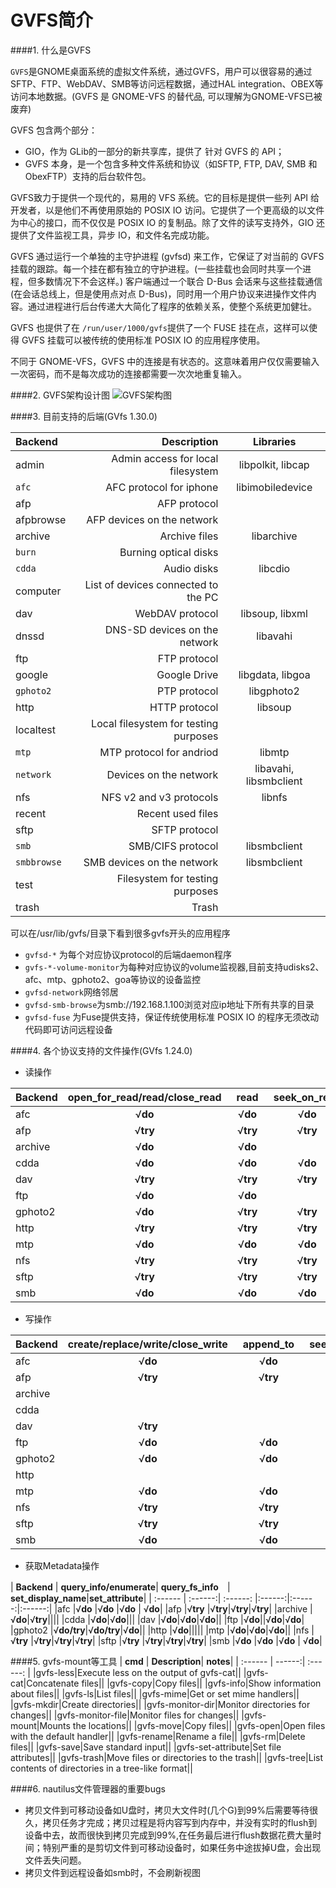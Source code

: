 GVFS简介
===============
####1. 什么是GVFS

`GVFS`是GNOME桌面系统的虚拟文件系统，通过GVFS，用户可以很容易的通过SFTP、FTP、WebDAV、SMB等访问远程数据，通过HAL integration、OBEX等访问本地数据。(GVFS 是 GNOME-VFS 的替代品, 可以理解为GNOME-VFS已被废弃)

GVFS 包含两个部分：

* GIO，作为 GLib的一部分的新共享库，提供了 针对 GVFS 的 API；
* GVFS 本身，是一个包含多种文件系统和协议（如SFTP, FTP, DAV, SMB 和 ObexFTP）支持的后台软件包。

GVFS致力于提供一个现代的，易用的 VFS 系统。它的目标是提供一些列 API 给开发者，以是他们不再使用原始的 POSIX IO 访问。它提供了一个更高级的以文件为中心的接口，而不仅仅是 POSIX IO 的复制品。除了文件的读写支持外，GIO 还提供了文件监视工具，异步 IO，和文件名完成功能。

GVFS 通过运行一个单独的主守护进程 (gvfsd) 来工作，它保证了对当前的 GVFS 挂载的跟踪。每一个挂在都有独立的守护进程。(一些挂载也会同时共享一个进程，但多数情况下不会这样。) 客户端通过一个联合 D-Bus 会话来与这些挂载通信(在会话总线上，但是使用点对点 D-Bus)，同时用一个用户协议来进操作文件内容。通过进程进行后台传递大大简化了程序的依赖关系，使整个系统更加健壮。

GVFS 也提供了在 `/run/user/1000/gvfs`提供了一个 FUSE 挂在点，这样可以使得 GVFS 挂载可以被传统的使用标准 POSIX IO 的应用程序使用。

不同于 GNOME-VFS，GVFS 中的连接是有状态的。这意味着用户仅仅需要输入一次密码，而不是每次成功的连接都需要一次次地重复输入。

####2. GVFS架构设计图
![GVFS架构图](https://developer.gnome.org/gio/stable/gvfs-overview.png)

####3. 目前支持的后端(GVfs 1.30.0)

| Backend      |    Description | Libraries  |
| :-------- | --------:| :--: |
| admin   | Admin access for local filesystem |  libpolkit, libcap   |
| `afc `    |   AFC protocol for iphone|  libimobiledevice  |
| afp     |   AFP protocol |   |
|afpbrowse|AFP devices on the network||
|archive| Archive files|libarchive|
|`burn`|Burning optical disks||
|`cdda`|Audio disks|libcdio|
|computer|List of devices connected to the PC||
|dav|WebDAV protocol|libsoup, libxml|
|dnssd|DNS-SD devices on the network|libavahi|
|ftp|FTP protocol||
|google|Google Drive|libgdata, libgoa|
|`gphoto2`|PTP protocol|libgphoto2|
|http|HTTP protocol|libsoup|
|localtest|Local filesystem for testing purposes||
|`mtp`|MTP protocol for andriod |libmtp|
|`network`|Devices on the network|libavahi, libsmbclient|
|nfs|NFS v2 and v3 protocols|libnfs|
|recent|Recent used files||
|sftp|SFTP protocol||
|`smb`|SMB/CIFS protocol|libsmbclient|
|`smbbrowse`|SMB devices on the network|libsmbclient|
|test|Filesystem for testing purposes||
|trash|Trash||

可以在/usr/lib/gvfs/目录下看到很多gvfs开头的应用程序

+ `gvfsd-*` 为每个对应协议protocol的后端daemon程序 
+ `gvfs-*-volume-monitor`为每种对应协议的volume监视器,目前支持udisks2、afc、mtp、gphoto2、goa等协议的设备监控
+ `gvfsd-network`网络邻居
+ `gvfsd-smb-browse`为smb://192.168.1.100浏览对应ip地址下所有共享的目录
+ `gvfsd-fuse` 为Fuse提供支持，保证传统使用标准 POSIX IO 的程序无须改动代码即可访问远程设备

####4. 各个协议支持的文件操作(GVfs 1.24.0)

+ 读操作

| **Backend**   |  **open_for_read/read/close_read**| **read**　| **seek_on_read**|**pull**|
| :------ | :------:| :------: |:------:|:------:|
|afc |√**do** |√**do** |√**do** | |
|afp |√**try** |√**try**|√**try**||
|archive |√**do** |√**do**|||
|cdda |√**do** |√**do**|√**do**||
|dav |√**try**|√**try**|√**try**||
|ftp |√**do** |√**do**||√**do**|
|gphoto2 |√**do** |√**try**|√**try**|√**do**|
|http |√**try** |√**try**|√**try**||
|mtp |√**do** |√**do**|√**do**|√**do**|
|nfs |√**try** |√**try**|√**try**||
|sftp |√**try** |√**try**|√**try**||
|smb |√**do** |√**do**|√**do**||

+ 写操作

| **Backend**   |  **create/replace/write/close_write**| **append_to**　| **seek_on_write/truncate** | **delete** | **copy** | **move** | **push** |
| :------  |  :------: | :------:  | :------:  |  :------:  |  :------:  | :-----: |  :------:  |
|afc |√**do** |√**do** |√**do** | √**do**||√**do**||
|afp |√**try** |√**try**|√**try**|√**try**|√**try**|√**try**|
|archive ||||||
|cdda ||||||
|dav |√**try**|||√**do**|||||
|ftp |√**do**|√**do**||√**do**||√**do**||
|gphoto2 |√**do**|√**do**|√**do**|√**do**||√**do**||
|http ||||||
|mtp |√**do**|√**do**|√**do**|√**do**|||√**do**|
|nfs |√**try** |√**try**|√**try**|√**try**||√**try**||
|sftp |√**try** |√**try**|√**try**|√**try**||√**try**|√**try**|
|smb |√**do**|√**do**|√**do**|√**do**||√**do**||
+ 获取Metadata操作

| **Backend**   |  **query_info/enumerate**| **query_fs_info**　| **set_display_name**|**set_attribute**|
| :------ | :------:| :------: |:------:|:------:|:------:|
|afc |√**do** |√**do** |√**do** | √**do**|
|afp |√**try** |√**try**|√**try**|√**try**|
|archive |√**do**|√**try**||||
|cdda |√**do**|√**do**|||
|dav |√**do**|√**do**|√**do**||
|ftp |√**do**||√**do**|√**do**|
|gphoto2 |√**do/try**|√**do/try**|√**do**||
|http |√**do**|||||
|mtp |√**do**|√**do**|√**do**||
|nfs |√**try** |√**try**|√**try**|√**try**|
|sftp |√**try** |√**try**|√**try**|√**try**|
|smb |√**do** |√**do** |√**do** | √**do**|

####5. gvfs-mount等工具
| **cmd**   |  **Description**|  **notes**| 
| :------ | ------:| :------: |
|gvfs-less|Execute less on the output of gvfs-cat||
|gvfs-cat|Concatenate files||
|gvfs-copy|Copy files||
|gvfs-info|Show information about files||
|gvfs-ls|List files||
|gvfs-mime|Get or set mime handlers||
|gvfs-mkdir|Create directories||
|gvfs-monitor-dir|Monitor directories for changes||
|gvfs-monitor-file|Monitor files for changes||
|gvfs-mount|Mounts the locations||
|gvfs-move|Copy files||
|gvfs-open|Open files with the default handler||
|gvfs-rename|Rename a file||
|gvfs-rm|Delete files||
|gvfs-save|Save standard input||
|gvfs-set-attribute|Set file attributes||
|gvfs-trash|Move files or directories to the trash||
|gvfs-tree|List contents of directories in a tree-like format||

####6. nautilus文件管理器的重要bugs

+ 拷贝文件到可移动设备如U盘时，拷贝大文件时(几个G)到99%后需要等待很久，拷贝任务才完成；拷贝过程是将内容写到内存中，并没有实时的flush到设备中去，故而很快到拷贝完成到99%,在任务最后进行flush数据花费大量时间；特别严重的是剪切文件到可移动设备时，如果任务中途拔掉U盘，会出现文件丢失问题。
+ 拷贝文件到远程设备如smb时，不会刷新视图

